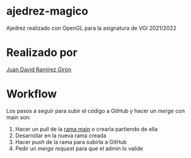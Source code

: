 # ajedrez-magico
Ajedrez realizado con OpenGL para la asignatura de VGI 2021/2022

# Realizado por 

[Juan David Ramírez Girón](https://github.com/jdmac94)

# Workflow

Los pasos a seguir para subir el código a GitHub y hacer un *merge* con main son:

1. Hacer un pull de la [rama main](https://github.com/JuanDavidRamirezGiron/ajedrez-magico/tree/main) o crearla partiendo de ella
2. Desarrollar en la nueva rama creada
3. Hacer *push* de la rama para subirla a GitHub
4. Pedir un *merge request* para que el admin lo valide 